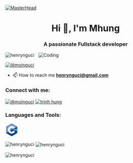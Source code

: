 [![MasterHead](https://cdn.dribbble.com/userupload/9125261/file/original-403fe652daa8c78134b893835e1bd75b.png?resize=2000x400)](https://rishavchanda.io)
<h1 align="center">Hi 👋, I'm Mhung</h1>
<h3 align="center">A passionate Fullstack developer</h3>
<img align="right" alt="Coding" width="400" src="https://i.pinimg.com/originals/e8/f4/53/e8f453469a3ec97ecd354df465d73913.gif">

<p align="left"> <img src="https://komarev.com/ghpvc/?username=henrynguci&label=Profile%20views&color=0e75b6&style=flat" alt="henrynguci" /> </p>

<p align="left"> <a href="https://twitter.com/@moinguci" target="blank"><img src="https://img.shields.io/twitter/follow/@moinguci?logo=twitter&style=for-the-badge" alt="@moinguci" /></a> </p>


- 📫 How to reach me **henrynguci@gmail.com**

<h3 align="left">Connect with me:</h3>
<p align="left">
<a href="https://twitter.com/@moinguci" target="blank"><img align="center" src="https://raw.githubusercontent.com/rahuldkjain/github-profile-readme-generator/master/src/images/icons/Social/twitter.svg" alt="@moinguci" height="30" width="40" /></a>
<a href="https://linkedin.com/in/trinh hung" target="blank"><img align="center" src="https://raw.githubusercontent.com/rahuldkjain/github-profile-readme-generator/master/src/images/icons/Social/linked-in-alt.svg" alt="trinh hung" height="30" width="40" /></a>
</p>

<h3 align="left">Languages and Tools:</h3>
<p align="left"> <a href="https://www.w3schools.com/cpp/" target="_blank" rel="noreferrer"> <img src="https://raw.githubusercontent.com/devicons/devicon/master/icons/cplusplus/cplusplus-original.svg" alt="cplusplus" width="40" height="40"/> </a> </p>

<p><img align="left" src="https://github-readme-stats.vercel.app/api/top-langs?username=henrynguci&show_icons=true&locale=en&layout=compact" alt="henrynguci" /></p>

<p>&nbsp;<img align="center" src="https://github-readme-stats.vercel.app/api?username=henrynguci&show_icons=true&locale=en" alt="henrynguci" /></p>

<p><img align="center" src="https://github-readme-streak-stats.herokuapp.com/?user=henrynguci&" alt="henrynguci" /></p>
